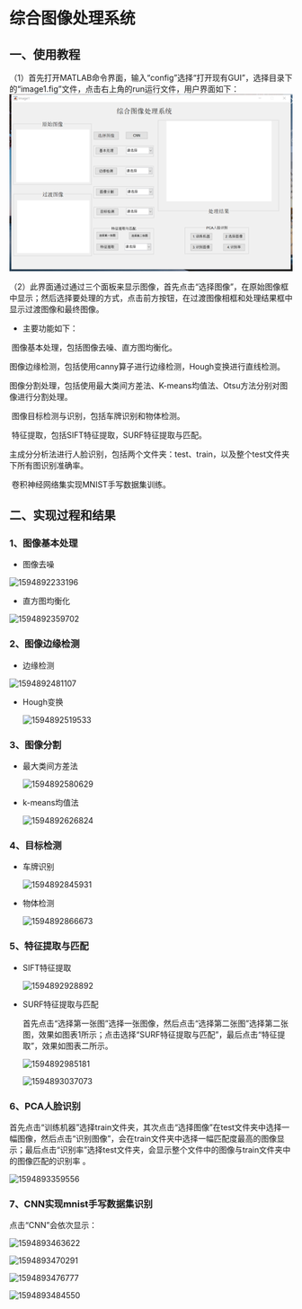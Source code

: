 # 综合图像处理系统

## 一、使用教程

（1）首先打开MATLAB命令界面，输入“config”选择“打开现有GUI”，选择目录下的“image1.fig”文件，点击右上角的run运行文件，用户界面如下：
![add image](https://github.com/LUXUS1/Image-Processing-System-MATLAB-GUI/blob/master/im/1594812959053.png)

（2）此界面通过通过三个面板来显示图像，首先点击“选择图像”，在原始图像框中显示；然后选择要处理的方式，点击前方按钮，在过渡图像相框和处理结果框中显示过渡图像和最终图像。

- 主要功能如下：

​     图像基本处理，包括图像去噪、直方图均衡化。

​     图像边缘检测，包括使用canny算子进行边缘检测，Hough变换进行直线检测。

​     图像分割处理，包括使用最大类间方差法、K-means均值法、Otsu方法分别对图像进行分割处理。

​     图像目标检测与识别，包括车牌识别和物体检测。

​     特征提取，包括SIFT特征提取，SURF特征提取与匹配。

​     主成分分析法进行人脸识别，包括两个文件夹：test、train，以及整个test文件夹下所有图识别准确率。

​     卷积神经网络集实现MNIST手写数据集训练。 

## 二、实现过程和结果 

### 1、图像基本处理

* 图像去噪

![1594892233196](C:\Users\LUXUS\AppData\Local\Temp\1594892233196.png)

* 直方图均衡化

![1594892359702](C:\Users\LUXUS\AppData\Local\Temp\1594892359702.png)

### 2、图像边缘检测

* 边缘检测

![1594892481107](C:\Users\LUXUS\AppData\Local\Temp\1594892481107.png)

* Hough变换

  ![1594892519533](C:\Users\LUXUS\AppData\Local\Temp\1594892519533.png)

### 3、图像分割

* 最大类间方差法

  ![1594892580629](C:\Users\LUXUS\AppData\Local\Temp\1594892580629.png)

* k-means均值法

  ![1594892626824](C:\Users\LUXUS\AppData\Local\Temp\1594892626824.png)

### 4、目标检测

* 车牌识别

  ![1594892845931](C:\Users\LUXUS\AppData\Local\Temp\1594892845931.png)

* 物体检测

  ![1594892866673](C:\Users\LUXUS\AppData\Local\Temp\1594892866673.png)

### 5、特征提取与匹配

* SIFT特征提取

  ![1594892928892](C:\Users\LUXUS\AppData\Local\Temp\1594892928892.png)

* SURF特征提取与匹配 

  首先点击“选择第一张图”选择一张图像，然后点击“选择第二张图”选择第二张图，效果如图表1所示；点击选择“SURF特征提取与匹配”，最后点击“特征提取”，效果如图表二所示。 

  ![1594892985181](C:\Users\LUXUS\AppData\Local\Temp\1594892985181.png)

  ![1594893037073](C:\Users\LUXUS\AppData\Local\Temp\1594893037073.png)

### 6、PCA人脸识别

首先点击“训练机器”选择train文件夹，其次点击“选择图像”在test文件夹中选择一幅图像，然后点击“识别图像”，会在train文件夹中选择一幅匹配度最高的图像显示；最后点击“识别率”选择test文件夹，会显示整个文件中的图像与train文件夹中的图像匹配的识别率 。

![1594893359556](C:\Users\LUXUS\AppData\Local\Temp\1594893359556.png)

### 7、CNN实现mnist手写数据集识别

点击“CNN”会依次显示：

![1594893463622](C:\Users\LUXUS\AppData\Local\Temp\1594893463622.png)

![1594893470291](C:\Users\LUXUS\AppData\Local\Temp\1594893470291.png)

![1594893476777](C:\Users\LUXUS\AppData\Local\Temp\1594893476777.png)

![1594893484550](C:\Users\LUXUS\AppData\Local\Temp\1594893484550.png)





